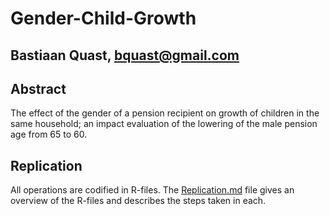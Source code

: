 Gender-Child-Growth
========================================================
Bastiaan Quast, bquast@gmail.com
--------------------------------------------------------

Abstract
--------------------------------------------------------
The effect of the gender of a pension recipient on growth of children in the same household; an impact evaluation of the lowering of the male pension age from 65 to 60.

Replication
--------------------------------------------------------
All operations are codified in R-files. The [Replication.md](/CodeBook.md) file gives an overview of the R-files and describes the steps taken in each.
